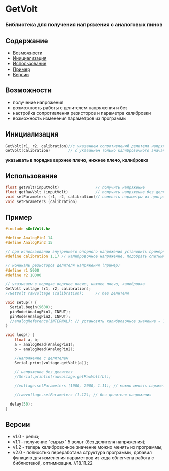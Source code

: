 # GetVolt
### Библиотека для получения напряжения с аналоговых пинов

## Содержание
- [Возможности](#capabilities)
- [Инициализация](#init)
- [Использование](#use)
- [Пример](#example)
- [Версии](#versions)

<a id="capabilities"></a>
## Возможности
- получение напряжения
- возможность работы с делителем напряжения и без
- настройка сопротивления резисторов и параметра калибровки
- возможность изменения параметров из программы

<a id="init"></a>
## Инициализация
```cpp
GetVolt(r1, r2, calibration)//с указанием сопротивлений делителя напряжения и калибровочного значания
GetVolt(calibration)        // с указанием только калибровочного значания без делителя напряжения
```
**указывать в порядке верхнее плечо, нижнее плечо, калибровка**

<a id="use"></a>
## Использование
```cpp
float getVolt(inputVolt)                // получить напряжение
float getRawVolt (inputVolt)            // получить напряжение без делителя
void setParameters (r1, r2, calibration)// поменять параметры из программы
void setParameters (calibration)
```

<a id="example"></a>
## Пример
```cpp
#include <GetVolt.h>

#define AnalogPin1 14
#define AnalogPin2 15

// при использовании внутреннего опорного напряжения установить примерно равным ему (1.1 вольт)
#define calibration 1.17 // калибровочное напряжение, подобрать опытным путём

// номиналы резисторов делителя напряжения (пример)
#define r1 5000
#define r2 10000

// указываем в порядке верхнее плечо, нижнее плечо, калибровка
GetVolt voltage (r1, r2, calibration);
//GetVolt rawvoltage (calibration); 	// без делителя

void setup() {
  Serial.begin(9600);
  pinMode(AnalogPin1, INPUT);
  pinMode(AnalogPin2, INPUT);
  //analogReference(INTERNAL); // установить калибровочное значение ~ 1.1
}

void loop() {
	float a, b;
	a = analogRead(AnalogPin1);
	b = analogRead(AnalogPin2);

	//напряжение с делителем
	Serial.print(voltage.getVolt(a));
	
	// напряжение без делителя
	//Serial.println(rawvoltage.getRawVolt(b));

	//voltage.setParameters (1000, 2000, 1.11); // можно менять параметры из программы

	//rawvoltage.setParameters (1.12); // без делителя напряжения

  delay(50);
}
```

<a id="versions"></a>
## Версии
- v1.0 - релиз;
- v1.1 - получение "сырых" 5 вольт (без делителя напряжения);
- v1.2 - теперь калибровочное значение можно менять из программы;
- v2.0 - полностью переработана структура программы, добавил функцию для изменения параметров из кода
	облегчена работа с библиотекой, оптимизация. //18.11.22
